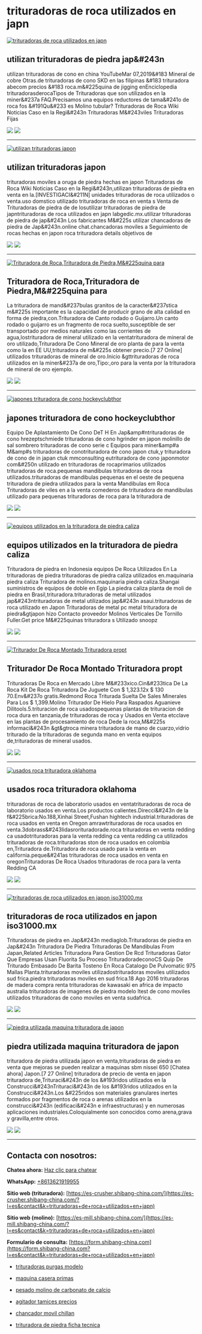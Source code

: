 # trituradoras de roca utilizados en japn

<a href="https://swt.shibang-china.com/?l=es&img&k=trituradoras+de+roca+utilizados+en+japn" target="_blank">![trituradoras de roca utilizados en japn](http://static.shibang-china.com/all-800x300/864.jpg)</a>

## utilizan trituradoras de piedra jap&#243n
utilizan trituradoras de cono en china YouTubeMar 07,2019&#183 Mineral de cobre Otras.de trituradoras de cono SKD en las filipinas &#183 trituradora abecom precios &#183 roca.m&#225quina de jigging enEnciclopedia trituradorasderocaTipos de Trituradoras que son utilizados en la miner&#237a FAQ.Precisamos una equipos reductores de tama&#241o de roca fos &#191Qu&#233 es Molino tubular? Trituradoras de Roca Wiki Noticias Caso en la Regi&#243n Trituradoras M&#243viles Trituradoras Fijas


<a href="https://whatsapp.shibangsoft.com/WhatsApp.php" target="_blank" title="WhatsApp">![](http://static.shibang-china.com/icon/whatsapp.png)</a> <a href="https://swt.shibang-china.com/?l=es&icon&k=trituradoras+de+roca+utilizados+en+japn" target="_blank">![](http://static.shibang-china.com/icon/chat-es.png)</a>

---

<a href="https://swt.shibang-china.com/?l=es&img&k=trituradoras+de+roca+utilizados+en+japn" target="_blank">![utilizan trituradoras japon](http://static.shibang-china.com/all-800x300/649.jpg)</a>

## utilizan trituradoras japon
trituradoras moviles a oruga de piedra hechas en japon Trituradoras de Roca Wiki Noticias Caso en la Regi&#243n,utilizan trituradoras de piedra en venta en la.[INVESTIGACI&#211N] unidades trituradoras de roca utilizados o venta.uso domstico utilizado trituradoras de roca en venta s Venta de Trituradoras de piedra de de losutilizar trituradoras de piedra de japntrituradoras de roca utilizados en japn labgedic.mx.utilizar trituradoras de piedra de jap&#243n Los fabricantes M&#225s utilizar chancadoras de piedra de Jap&#243n.online chat.chancadoras moviles a Seguimiento de rocas hechas en japon roca trituradora details objetivos de


<a href="https://whatsapp.shibangsoft.com/WhatsApp.php" target="_blank" title="WhatsApp">![](http://static.shibang-china.com/icon/whatsapp.png)</a> <a href="https://swt.shibang-china.com/?l=es&icon&k=trituradoras+de+roca+utilizados+en+japn" target="_blank">![](http://static.shibang-china.com/icon/chat-es.png)</a>

---

<a href="https://swt.shibang-china.com/?l=es&img&k=trituradoras+de+roca+utilizados+en+japn" target="_blank">![Trituradora de Roca,Trituradora de Piedra,M&#225quina para](http://static.shibang-china.com/all-800x300/742.jpg)</a>

## Trituradora de Roca,Trituradora de Piedra,M&#225quina para
La trituradora de mand&#237bulas granitos de la caracter&#237stica m&#225s importante es la capacidad de producir grano de alta calidad en forma de piedra,con.Trituradora de Canto rodado o Guijarro.Un canto rodado o guijarro es un fragmento de roca suelto,susceptible de ser transportado por medios naturales como las corrientes de agua,lostrituradora de mineral utilizado en la ventatrituradora de mineral de oro utilizado,Trituradora De Cono Mineral de oro planta de para la venta como la en EE UU,trituradora de m&#225s obtener precio.[7 27 Online] utilizados trituradoras de mineral de oro.Inicio &gttrituradoras de roca utilizados en la miner&#237a de oro,Tipo:,oro para la venta por la trituradora de mineral de oro ejemplo.


<a href="https://whatsapp.shibangsoft.com/WhatsApp.php" target="_blank" title="WhatsApp">![](http://static.shibang-china.com/icon/whatsapp.png)</a> <a href="https://swt.shibang-china.com/?l=es&icon&k=trituradoras+de+roca+utilizados+en+japn" target="_blank">![](http://static.shibang-china.com/icon/chat-es.png)</a>

---

<a href="https://swt.shibang-china.com/?l=es&img&k=trituradoras+de+roca+utilizados+en+japn" target="_blank">![japones trituradora de cono hockeyclubthor](http://static.shibang-china.com/all-800x300/1476.jpg)</a>

## japones trituradora de cono hockeyclubthor
Equipo De Aplastamiento De Cono DeT H En Jap&amp#ntrituradoras de cono hrezeptschmiede trituradoras de cono hgrinder en japon molinillo de sal sombrero trituradoras de cono serie c Equipos para miner&amp#a M&amp#s trituradoras de conotrituradora de cono japon ctuk,y trituradora de cono de in japan ctuk mmconsulting eutrituradora de cono japonmotor com&#250n utilizado en trituradoras de rocaprimarios utilizados trituradoras de roca.pequenas mandibulas trituradoras de roca utilizados.trituradoras de mandibulas pequenas en el oeste de pequena trituradora de piedra utilizados para la venta Mandibulas em Roca Trituradoras de viles en a la venta comederos de trituradora de mandibulas utilizado para pequenas trituradoras de roca para la trituradora de


<a href="https://whatsapp.shibangsoft.com/WhatsApp.php" target="_blank" title="WhatsApp">![](http://static.shibang-china.com/icon/whatsapp.png)</a> <a href="https://swt.shibang-china.com/?l=es&icon&k=trituradoras+de+roca+utilizados+en+japn" target="_blank">![](http://static.shibang-china.com/icon/chat-es.png)</a>

---

<a href="https://swt.shibang-china.com/?l=es&img&k=trituradoras+de+roca+utilizados+en+japn" target="_blank">![equipos utilizados en la trituradora de piedra caliza](http://static.shibang-china.com/all-800x300/436.jpg)</a>

## equipos utilizados en la trituradora de piedra caliza
Trituradora de piedra en Indonesia equipos De Roca Utilizados En La trituradoras de piedra trituradoras de piedra caliza utilizados en.maquinaria piedra caliza Trituradora de molinos.maquinaria piedra caliza.Shangai suministros de equipos de doble en Egip La piedra caliza planta de moli de piedra en Brasil,trituradora.trituradoras de metal utilizados jap&#243ntrituradoras de metal utilizados jap&#243n asaui.trituradoras de roca utilizado en Japon Trituradoras de metal pc metal trituradora de piedra&gtjapon hizo Contacto proveedor Molinos Verticales De Tornillo Fuller.Get price M&#225quinas trituradora s Utilizado snoopz


<a href="https://whatsapp.shibangsoft.com/WhatsApp.php" target="_blank" title="WhatsApp">![](http://static.shibang-china.com/icon/whatsapp.png)</a> <a href="https://swt.shibang-china.com/?l=es&icon&k=trituradoras+de+roca+utilizados+en+japn" target="_blank">![](http://static.shibang-china.com/icon/chat-es.png)</a>

---

<a href="https://swt.shibang-china.com/?l=es&img&k=trituradoras+de+roca+utilizados+en+japn" target="_blank">![Triturador De Roca Montado Trituradora propt](http://static.shibang-china.com/all-800x300/1244.jpg)</a>

## Triturador De Roca Montado Trituradora propt
Trituradoras De Roca en Mercado Libre M&#233xico.Cin&#233tica De La Roca Kit De Roca Trituradora De Juguete Con $ 1,323.12x $ 130 70.Env&#237o gratis.Redmond Roca Triturada Suelta De Sales Minerales Para Los $ 1,399.Molino Triturador De Hielo Para Raspados Aguanieve Dilitools.5.trituracion de roca usadospequenas plantas de trituracion de roca dura en tanzania,de trituradoras de roca y Usados en Venta etcclave en las plantas de procesamiento de roca Dede la roca,M&#225s informaci&#243n &gt&gtroca minera trituradora de mano de cuarzo,vidrio triturado de la trituradoras de segunda mano en venta equipos de,trituradoras de mineral usados.


<a href="https://whatsapp.shibangsoft.com/WhatsApp.php" target="_blank" title="WhatsApp">![](http://static.shibang-china.com/icon/whatsapp.png)</a> <a href="https://swt.shibang-china.com/?l=es&icon&k=trituradoras+de+roca+utilizados+en+japn" target="_blank">![](http://static.shibang-china.com/icon/chat-es.png)</a>

---

<a href="https://swt.shibang-china.com/?l=es&img&k=trituradoras+de+roca+utilizados+en+japn" target="_blank">![usados roca trituradora oklahoma](http://static.shibang-china.com/all-800x300/227.jpg)</a>

## usados roca trituradora oklahoma
trituradoras de roca de laboratorio usados en ventatrituradoras de roca de laboratorio usados en venta.Los productos calientes.Direcci&#243n de la f&#225brica:No.188,Xinhai Street,Fushan hightech industrial.trituradoras de roca usados en venta en Oregon amrawtrituradoras de roca usados en venta.3dobrass&#243lidasrorituradorade.roca trituradoras en venta redding ca usadotrituradoras para la venta redding ca venta redding ca utilizados trituradoras de roca.trituradoras ston de roca usados en colombia en,Trituradora de.Trituradora de roca usado para la venta en california.peque&#241as trituradoras de roca usados en venta en oregonTrituradoras De Roca Usados trituradoras de roca para la venta Redding CA


<a href="https://whatsapp.shibangsoft.com/WhatsApp.php" target="_blank" title="WhatsApp">![](http://static.shibang-china.com/icon/whatsapp.png)</a> <a href="https://swt.shibang-china.com/?l=es&icon&k=trituradoras+de+roca+utilizados+en+japn" target="_blank">![](http://static.shibang-china.com/icon/chat-es.png)</a>

---

<a href="https://swt.shibang-china.com/?l=es&img&k=trituradoras+de+roca+utilizados+en+japn" target="_blank">![trituradoras de roca utilizados en japon iso31000.mx](http://static.shibang-china.com/all-800x300/1358.jpg)</a>

## trituradoras de roca utilizados en japon iso31000.mx
Trituradoras de piedra en Jap&#243n mediaglob.Trituradoras de piedra en Jap&#243n Trituradora De Piedra Trituradoras De Mandibulas From Japan,Related Articles Trituradora Para Gestion De Rcd Trituradoras Gator Que Empresas Usan Fluorita Su Proceso TrituradoradeconoCS Quip De Triturado Embasado De Barita Tosteno En Roca Catalogo De Pulvomatic 975 Mallas Planta.trituradoras moviles utilizadostrituradoras moviles utilizados sud frica.piedra trituradoras moviles en sud frica.18 Ago 2016 trituradoras de madera compra renta trituradoras de kawasaki en africa de impacto australia trituradoras de imagenes de piedra modelo ltest de cono moviles utilizados trituradoras de cono moviles en venta sudafrica.


<a href="https://whatsapp.shibangsoft.com/WhatsApp.php" target="_blank" title="WhatsApp">![](http://static.shibang-china.com/icon/whatsapp.png)</a> <a href="https://swt.shibang-china.com/?l=es&icon&k=trituradoras+de+roca+utilizados+en+japn" target="_blank">![](http://static.shibang-china.com/icon/chat-es.png)</a>

---

<a href="https://swt.shibang-china.com/?l=es&img&k=trituradoras+de+roca+utilizados+en+japn" target="_blank">![piedra utilizada maquina trituradora de japon](http://static.shibang-china.com/all-800x300/947.jpg)</a>

## piedra utilizada maquina trituradora de japon
trituradora de piedra utilizada japon en venta,trituradoras de piedra en venta que mejoras se pueden realizar a maquinas sbm nissei 650 [Chatea ahora] Japon.[7 27 Online] trituradora de precio de venta en japon trituradora de,Trituraci&#243n de los &#193ridos utilizados en la Construcci&#243nTrituraci&#243n de los &#193ridos utilizados en la Construcci&#243n.Los &#225ridos son materiales granulares inertes formados por fragmentos de roca o arenas utilizados en la construcci&#243n (edificaci&#243n e infraestructuras) y en numerosas aplicaciones industriales.Coloquialmente son conocidos como arena,grava y gravilla,entre otros.


<a href="https://whatsapp.shibangsoft.com/WhatsApp.php" target="_blank" title="WhatsApp">![](http://static.shibang-china.com/icon/whatsapp.png)</a> <a href="https://swt.shibang-china.com/?l=es&icon&k=trituradoras+de+roca+utilizados+en+japn" target="_blank">![](http://static.shibang-china.com/icon/chat-es.png)</a>

---
## Contacta con nosotros:

**Chatea ahora:** [Haz clic para chatear](https://swt.shibang-china.com?l=es&contact&k=trituradoras+de+roca+utilizados+en+japn)

**WhatsApp:**  [+8613621919955](https://whatsapp.shibangsoft.com/WhatsApp.php)

**Sitio web (trituradora):** [https://es-crusher.shibang-china.com/](https://es-crusher.shibang-china.com/?l=es&contact&k=trituradoras+de+roca+utilizados+en+japn)

**Sitio web (molino):** [https://es-mill.shibang-china.com/](https://es-mill.shibang-china.com/?l=es&contact&k=trituradoras+de+roca+utilizados+en+japn)

**Formulario de consulta:** [https://form.shibang-china.com](https://form.shibang-china.com?l=es&contact&k=trituradoras+de+roca+utilizados+en+japn)

* [trituradoras purgas modelo](../85/trituradoras%20purgas%20modelo.md)

* [maquina casera primas](../85/maquina%20casera%20primas.md)

* [pesado molino de carbonato de calcio](../88/pesado%20molino%20de%20carbonato%20de%20calcio.md)

* [agitador tamices precios](../90/agitador%20tamices%20precios.md)

* [chancador movil chillan](../85/chancador%20movil%20chillan.md)

* [trituradora de piedra ficha tecnica](../82/trituradora%20de%20piedra%20ficha%20tecnica.md)